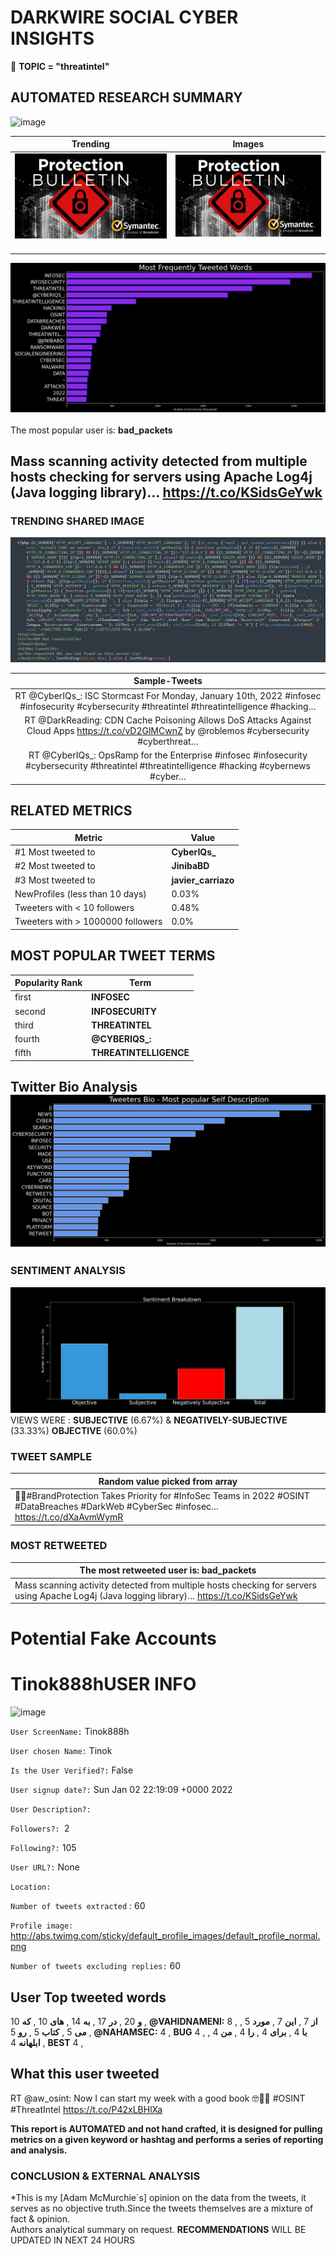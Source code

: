 # DARKWIRE SOCIAL CYBER INSIGHTS 
&#x1F34E; **TOPIC = "threatintel"**

## AUTOMATED RESEARCH SUMMARY
  ![image](darkLogo.png)   

|  Trending  |   Images | 
:-------------------------:|:-------------------------:
|  ![image](assets/threatintel/imageFile1.jpg)     <img width=200/> | ![image](assets/threatintel/imageFile2.jpg) <img width=200/> |   
 
 
![image](assets/threatintel/TWEETS.png)
<br></br>
The most popular user is: **bad_packets**  
 

## Mass scanning activity detected from multiple hosts checking for servers using Apache Log4j (Java logging library)… https://t.co/KSidsGeYwk 

  




### TRENDING SHARED IMAGE

![image](assets/threatintel/twitterPostedImage.png)



|                **Sample-Tweets**        |
| :-------------: |
| RT @CyberIQs_: ISC Stormcast For Monday, January 10th, 2022 #infosec #infosecurity #cybersecurity #threatintel #threatintelligence #hacking… |
| RT @DarkReading: CDN Cache Poisoning Allows DoS Attacks Against Cloud Apps https://t.co/vD2GlMCwnZ by @roblemos #cybersecurity #cyberthreat… |
| RT @CyberIQs_: OpsRamp for the Enterprise #infosec #infosecurity #cybersecurity #threatintel #threatintelligence #hacking #cybernews #cyber… |

## RELATED METRICS<br>
| Metric | Value |
| ------------- | ------------- |
| #1 Most tweeted to  | **CyberIQs_** |
| #2 Most tweeted to  | **JinibaBD** |
| #3 Most tweeted to  | **javier_carriazo** |
| NewProfiles (less than 10 days) | 0.03%  |
| Tweeters with < 10 followers  | 0.48%|
| Tweeters with > 1000000 followers  | 0.0%  |



## MOST POPULAR TWEET TERMS 


| Popularity Rank  | Term |
| ------------- | ------------- |
| first  | **INFOSEC**  |
| second  | **INFOSECURITY**  |
| third  | **THREATINTEL** |
| fourth  | **@CYBERIQS_:**  |
| fifth  | **THREATINTELLIGENCE**  |


## Twitter Bio Analysis![image](assets/threatintel/BIO.png)
### SENTIMENT ANALYSIS
![image](assets/threatintel/sentiment.png)
VIEWS WERE : **SUBJECTIVE**  (6.67%) & **NEGATIVELY-SUBJECTIVE** (33.33%) **OBJECTIVE** (60.0%)

### TWEET SAMPLE 
| Random value picked from array |
| ------------- |
|👏👏#BrandProtection Takes Priority for #InfoSec Teams in 2022 #OSINT  #DataBreaches #DarkWeb #CyberSec #infosec… https://t.co/dXaAvmWymR |

### MOST RETWEETED 

| The most retweeted user is: **bad_packets**  |
| ------------- |
| Mass scanning activity detected from multiple hosts checking for servers using Apache Log4j (Java logging library)… https://t.co/KSidsGeYwk |

# Potential Fake Accounts
 
# Tinok888hUSER INFO
![image](http://abs.twimg.com/sticky/default_profile_images/default_profile_normal.png)
 
`User ScreenName:` Tinok888h 
 
`User chosen Name:` Tinok 
 
`Is the User Verified?:` False 
 
`User signup date?:` Sun Jan 02 22:19:09 +0000 2022 
 
`User Description?:`  
 
`Followers?: `2 
 
`Following?:` 105 
 
`User URL?:` None 
 
`Location:`  
 
`Number of tweets extracted`  : 60 
 
`Profile image:` http://abs.twimg.com/sticky/default_profile_images/default_profile_normal.png 
 
`Number of tweets excluding replies:` 60 
 

 

 
## User Top tweeted words 
 
**و** 20 , **در** 17 , **به** 14 , **های** 10 , **که** 10 , **@VAHIDNAMENI:** 8 , **از** 7 , **این** 7 , **مورد** 5 , **می** 5 , **کتاب** 5 , **رو** 5 , **@NAHAMSEC:** 4 , **BUG** 4 , **با** 4 , **برای** 4 , **را** 4 , **من** 4 , **ابلهانه** 4 , **BEST** 4 , 
 
## What this user tweeted
 
RT @aw_osint: Now I can start my week with a good book 🤓📖😃
#OSINT #ThreatIntel https://t.co/P42xLBHlXa
 

<b> This report is AUTOMATED and not hand crafted, it is designed for pulling metrics on a given keyword or hashtag and performs a series of reporting and analysis.</b>  
### CONCLUSION & EXTERNAL ANALYSIS

*This is my [Adam McMurchie`s] opinion on the data from the tweets, it serves as no objective truth.Since the tweets themselves are a mixture of fact & opinion.<br>
Authors analytical summary on request.
**RECOMMENDATIONS** WILL BE UPDATED IN NEXT  24 HOURS <br>